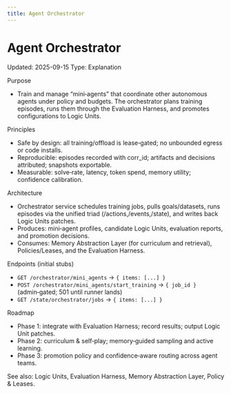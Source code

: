 ```yaml
---
title: Agent Orchestrator
---
```


# Agent Orchestrator
Updated: 2025-09-15
Type: Explanation

Purpose
- Train and manage “mini‑agents” that coordinate other autonomous agents under policy and budgets. The orchestrator plans training episodes, runs them through the Evaluation Harness, and promotes configurations to Logic Units.

Principles
- Safe by design: all training/offload is lease‑gated; no unbounded egress or code installs.
- Reproducible: episodes recorded with corr_id; artifacts and decisions attributed; snapshots exportable.
- Measurable: solve‑rate, latency, token spend, memory utility; confidence calibration.

Architecture
- Orchestrator service schedules training jobs, pulls goals/datasets, runs episodes via the unified triad (/actions,/events,/state), and writes back Logic Units patches.
- Produces: mini‑agent profiles, candidate Logic Units, evaluation reports, and promotion decisions.
- Consumes: Memory Abstraction Layer (for curriculum and retrieval), Policies/Leases, and the Evaluation Harness.

Endpoints (initial stubs)
- `GET /orchestrator/mini_agents` → `{ items: [...] }`
- `POST /orchestrator/mini_agents/start_training` → `{ job_id }` (admin‑gated; 501 until runner lands)
- `GET /state/orchestrator/jobs` → `{ items: [...] }`

Roadmap
- Phase 1: integrate with Evaluation Harness; record results; output Logic Unit patches.
- Phase 2: curriculum & self‑play; memory‑guided sampling and active learning.
- Phase 3: promotion policy and confidence‑aware routing across agent teams.

See also: Logic Units, Evaluation Harness, Memory Abstraction Layer, Policy & Leases.

